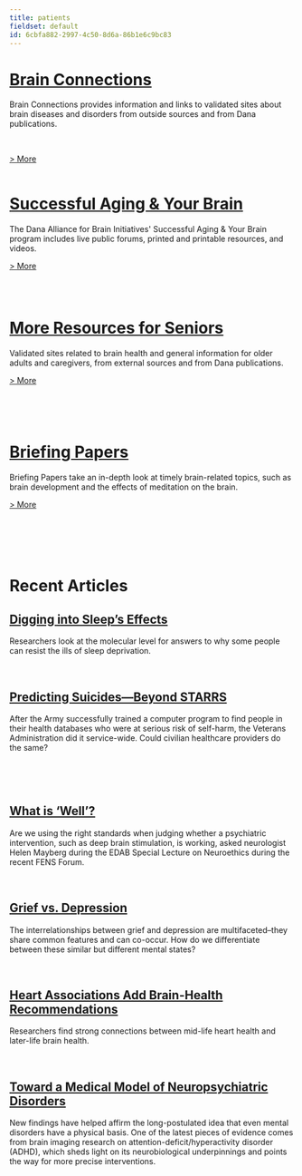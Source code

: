 ```yaml
---
title: patients
fieldset: default
id: 6cbfa882-2997-4c50-8d6a-86b1e6c9bc83
---
```

<div class="clearfix" id="audience_body_a"> <div id="ctl00_ContentPlaceHolder1_cntMainContent"> <div class="audience_bucket" style="height: 180px !important;"><h1><a title="BrainWeb" href="/BrainWeb/">Brain Connections</a>&nbsp;</h1> <p>Brain Connections provides information and links to validated sites about brain diseases and disorders from outside sources and from Dana publications. </p> <p>&nbsp;</p> <p class="endlinks"><a title="BrainWeb" href="/brainweb">&gt; More</a></p> </div> <div class="audience_bucket" style="height: 180px !important;"><h1><a title="Successful Aging &amp;amp; Your Brain" href="http://dana.org/Publications/SuccessfulAging/">Successful Aging &amp; Your Brain</a></h1> <p>The Dana Alliance for Brain Initiatives' Successful Aging &amp; Your Brain program includes live public forums, printed and printable resources, and videos.</p> <p class="endlinks"><a title="&amp;gt; More" href="/Publications/StayingSharp/">&gt; More</a></p> </div> <div class="audience_bucket" style="height: 180px !important;"><h1><a title="More Resources for Seniors" href="/seniors/resources/">More Resources for Seniors</a></h1> <p>Validated sites related to brain health and general information for older adults and caregivers, from external sources and from Dana publications.&nbsp;</p> <p class="endlinks"><a title="&amp;gt; More" href="/Publications/ReportOnProgress/">&gt; More</a></p> </div> <div class="audience_bucket" style="height: 180px !important;"><h1><a title="Briefing Papers" href="/Publications/Briefing_Papers/">Briefing Papers</a></h1> <p>Briefing Papers take an in-depth look at timely brain-related topics, such as brain development and the effects of meditation on the brain.</p> <p class="endlinks"><a title="&amp;gt; More" href="/Publications/Briefing_Papers/">&gt; More</a></p> </div> </div> <br> <div class="audience_section" style="float: left"> <!-- <h1>Recent Articles&nbsp;</h1> <div class="divider">&nbsp;</div> --> <h1>Recent Articles</h1><div class="divider"></div><h2><a href="/news/sleep-molecular-effects/">Digging into Sleep’s Effects</a></h2><p></p><p>Researchers look at the molecular level for answers to why some people can resist the ills of sleep deprivation.</p><p></p><br><h2><a href="/News/PredictingSuicidesBeyondSTARRS/">Predicting Suicides—Beyond STARRS</a></h2><p></p><p>After the Army successfully trained a computer program to find people in their health databases who were at serious risk of self-harm, the Veterans Administration did it service-wide. Could civilian healthcare providers do the same?</p> <p>&nbsp;</p><p></p><br><h2><a href="/News/FENS18-Mayberg/">What is ‘Well’?</a></h2><p></p><p>Are we using the right standards when judging whether a psychiatric intervention, such as deep brain stimulation, is working, asked neurologist Helen Mayberg during the EDAB Special Lecture on Neuroethics during the recent FENS Forum.&nbsp;</p><p></p><br><h2><a href="/Briefing_Papers/griefvsdepression/">Grief vs. Depression</a></h2><p>The interrelationships between grief and depression are multifaceted–they share common features and can co-occur. How do we differentiate between these similar but different mental states?</p><br><h2><a href="/News/Heart_Associations_Add_Brain-Health_Recommendations/">Heart Associations Add Brain-Health Recommendations</a></h2><p></p><p>Researchers find strong connections between mid-life heart health and later-life brain health.</p><p></p><br><h2><a href="/Briefing_Papers/Toward_a_Medical_Model_of_Neuropsychiatric_Disorders/">Toward a Medical Model of Neuropsychiatric Disorders</a></h2><p>New findings have helped affirm the long-postulated idea that even mental disorders have a physical basis. One of the latest pieces of evidence comes from brain imaging research on attention-deficit/hyperactivity disorder (ADHD), which sheds light on its neurobiological underpinnings and points the way for more precise interventions.</p><br> </div> </div>

